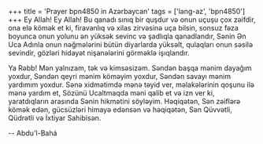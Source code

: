 +++
title = 'Prayer bpn4850 in Azərbaycan'
tags = ['lang-az', 'bpn4850']
+++
Ey Allah! Ey Allah! Bu qanadı sınıq bir quşdur və onun uçuşu çox zəifdir, ona elə kömək et ki, firavanlıq və xilas zirvəsinə uça bilsin, sonsuz fəza boyunca onun yolunu ən yüksək sevinc və şadlıqla qanadlandır, Sənin Ən Uca Adınla onun nəğmələrini bütün diyarlarda yüksəlt, qulaqları onun səsilə sevindir, gözləri hidayət nişanələrini görməklə işıqlandır.

Ya Rəbb! Mən yalnızam, tək və kimsəsizəm. Səndən başqa mənim dayağım yoxdur, Səndən qeyri mənim köməyim yoxdur, Səndən savayı mənim yardımım yoxdur. Sənə xidmətimdə mənə təyid ver, məlakələrinin qoşunu ilə mənə yardım et, Sözünü Ucaltmaqda məni qalib et və izn ver ki, yaratdıqların arasında Sənin hikmətini söyləyim. Həqiqətən, Sən zəiflərə kömək edən, gücsüzləri himayə edənsən və həqiqətən, Sən Qüvvətli, Qüdrətli və İxtiyar Sahibisən.

-- Abdu'l-Bahá
